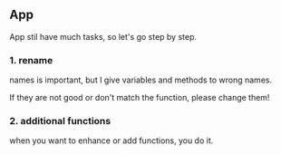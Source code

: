 ## App

App stil have much tasks, so let's go step by step.

### 1. rename

names is important, but I give variables and methods to wrong names.

If they are not good or don't match the function, please change them!

### 2. additional functions

when you want to enhance or add functions, you do it.